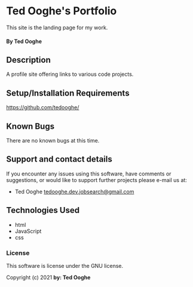 # Ted Ooghe's Portfolio

This site is the landing page for my work.

#### By Ted Ooghe

## Description

 A profile site offering links to various code projects.





## Setup/Installation Requirements

https://github.com/tedooghe/


## Known Bugs

There are no known bugs at this time.

## Support and contact details

If you encounter any issues using this software, have comments or suggestions, or would like to support further projects please e-mail us at:


* Ted Ooghe 
tedooghe.dev.jobsearch@gmail.com



## Technologies Used

* html
* JavaScript
* css



### License

This software is license under the GNU license.

Copyright (c) 2021 **by: Ted Ooghe**
